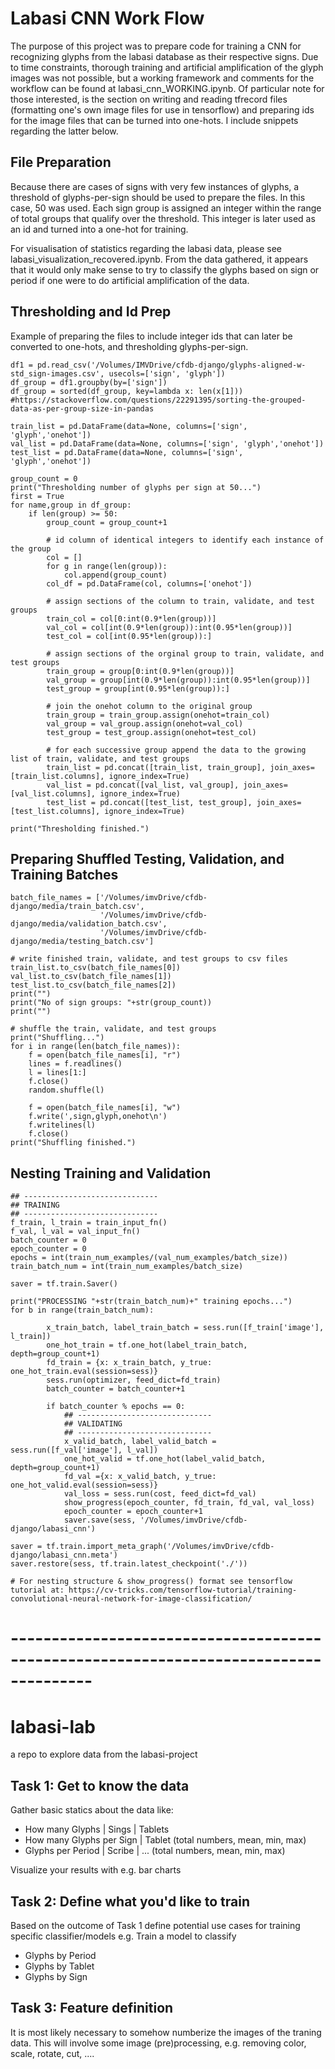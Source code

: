 # Labasi CNN Work Flow

The purpose of this project was to prepare code for training a CNN for recognizing glyphs from the  labasi database as their respective signs. Due to time constraints, thorough training and artificial amplification of the glyph images was not possible,  but a working framework and comments for the workflow can be found at labasi_cnn_WORKING.ipynb. Of particular note for those interested, is the section on writing and reading tfrecord files (formatting one's own image files for use in tensorflow) and preparing ids for the image files that can be turned into one-hots. I include snippets regarding the latter below. 

## File Preparation

Because there are cases of signs with very few instances of glyphs, a threshold of glyphs-per-sign should be used to prepare the files. In this case, 50 was used. Each sign group is assigned an integer within the range of total groups that qualify over the threshold. This integer is later used as an id and turned into a one-hot for training.

For visualisation of statistics regarding the labasi data, please see labasi_visualization_recovered.ipynb. From the data gathered, it appears that it would only make sense to try to classify the glyphs based on sign or period if one were to do artificial amplification of the data. 

## Thresholding and Id Prep

Example of preparing the files to include integer ids that can later be converted to one-hots, and thresholding glyphs-per-sign.

    df1 = pd.read_csv('/Volumes/IMVDrive/cfdb-django/glyphs-aligned-w-std_sign-images.csv', usecols=['sign', 'glyph'])
    df_group = df1.groupby(by=['sign'])
    df_group = sorted(df_group, key=lambda x: len(x[1])) #https://stackoverflow.com/questions/22291395/sorting-the-grouped-data-as-per-group-size-in-pandas

    train_list = pd.DataFrame(data=None, columns=['sign', 'glyph','onehot'])
    val_list = pd.DataFrame(data=None, columns=['sign', 'glyph','onehot'])
    test_list = pd.DataFrame(data=None, columns=['sign', 'glyph','onehot'])

    group_count = 0
    print("Thresholding number of glyphs per sign at 50...")
    first = True
    for name,group in df_group:
        if len(group) >= 50:
            group_count = group_count+1

            # id column of identical integers to identify each instance of the group
            col = []
            for g in range(len(group)):
                col.append(group_count)
            col_df = pd.DataFrame(col, columns=['onehot'])

            # assign sections of the column to train, validate, and test groups
            train_col = col[0:int(0.9*len(group))]
            val_col = col[int(0.9*len(group)):int(0.95*len(group))]
            test_col = col[int(0.95*len(group)):]

            # assign sections of the orginal group to train, validate, and test groups
            train_group = group[0:int(0.9*len(group))] 
            val_group = group[int(0.9*len(group)):int(0.95*len(group))]
            test_group = group[int(0.95*len(group)):]

            # join the onehot column to the original group
            train_group = train_group.assign(onehot=train_col)
            val_group = val_group.assign(onehot=val_col)
            test_group = test_group.assign(onehot=test_col)

            # for each successive group append the data to the growing list of train, validate, and test groups
            train_list = pd.concat([train_list, train_group], join_axes=[train_list.columns], ignore_index=True)
            val_list = pd.concat([val_list, val_group], join_axes=[val_list.columns], ignore_index=True)
            test_list = pd.concat([test_list, test_group], join_axes=[test_list.columns], ignore_index=True)

    print("Thresholding finished.")

## Preparing Shuffled Testing, Validation, and Training Batches

    batch_file_names = ['/Volumes/imvDrive/cfdb-django/media/train_batch.csv', 
                        '/Volumes/imvDrive/cfdb-django/media/validation_batch.csv', 
                        '/Volumes/imvDrive/cfdb-django/media/testing_batch.csv']

    # write finished train, validate, and test groups to csv files
    train_list.to_csv(batch_file_names[0])
    val_list.to_csv(batch_file_names[1])
    test_list.to_csv(batch_file_names[2])
    print("")
    print("No of sign groups: "+str(group_count))
    print("")

    # shuffle the train, validate, and test groups
    print("Shuffling...")
    for i in range(len(batch_file_names)):
        f = open(batch_file_names[i], "r")
        lines = f.readlines()
        l = lines[1:]
        f.close() 
        random.shuffle(l)

        f = open(batch_file_names[i], "w")  
        f.write(',sign,glyph,onehot\n')
        f.writelines(l)
        f.close()
    print("Shuffling finished.")

## Nesting Training and Validation

    ## ------------------------------
    ## TRAINING
    ## ------------------------------
    f_train, l_train = train_input_fn()
    f_val, l_val = val_input_fn()
    batch_counter = 0
    epoch_counter = 0
    epochs = int(train_num_examples/(val_num_examples/batch_size))
    train_batch_num = int(train_num_examples/batch_size)

    saver = tf.train.Saver()

    print("PROCESSING "+str(train_batch_num)+" training epochs...")
    for b in range(train_batch_num):

            x_train_batch, label_train_batch = sess.run([f_train['image'], l_train])
            one_hot_train = tf.one_hot(label_train_batch, depth=group_count+1)
            fd_train = {x: x_train_batch, y_true: one_hot_train.eval(session=sess)}
            sess.run(optimizer, feed_dict=fd_train)
            batch_counter = batch_counter+1

            if batch_counter % epochs == 0: 
                ## ------------------------------
                ## VALIDATING
                ## ------------------------------
                x_valid_batch, label_valid_batch = sess.run([f_val['image'], l_val]) 
                one_hot_valid = tf.one_hot(label_valid_batch, depth=group_count+1)
                fd_val ={x: x_valid_batch, y_true: one_hot_valid.eval(session=sess)}
                val_loss = sess.run(cost, feed_dict=fd_val) 
                show_progress(epoch_counter, fd_train, fd_val, val_loss)
                epoch_counter = epoch_counter+1
                saver.save(sess, '/Volumes/imvDrive/cfdb-django/labasi_cnn')

    saver = tf.train.import_meta_graph('/Volumes/imvDrive/cfdb-django/labasi_cnn.meta')
    saver.restore(sess, tf.train.latest_checkpoint('./'))
    
    # For nesting structure & show_progress() format see tensorflow tutorial at: https://cv-tricks.com/tensorflow-tutorial/training-convolutional-neural-network-for-image-classification/

# --------------------------------------------------------------------------------------

# labasi-lab
a repo to explore data from the labasi-project

## Task 1: Get to know the data

Gather basic statics about the data like:

* How many Glyphs | Sings | Tablets
* How many Glyphs per Sign | Tablet (total numbers, mean, min, max)
* Glyphs per Period | Scribe | ... (total numbers, mean, min, max)

Visualize your results with e.g. bar charts


## Task 2: Define what you'd like to train

Based on the outcome of Task 1 define potential use cases for training specific classifier/models
e.g. Train a model to classify
* Glyphs by Period
* Glyphs by Tablet
* Glyphs by Sign


## Task 3: Feature definition

It is most likely necessary to somehow numberize the images of the traning data. This will involve some image (pre)processing, e.g. removing color, scale, rotate, cut, ....
